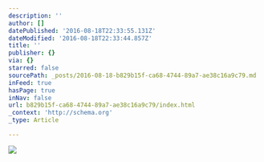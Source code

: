 ```yaml
---
description: ''
author: []
datePublished: '2016-08-18T22:33:55.131Z'
dateModified: '2016-08-18T22:33:44.857Z'
title: ''
publisher: {}
via: {}
starred: false
sourcePath: _posts/2016-08-18-b829b15f-ca68-4744-89a7-ae38c16a9c79.md
inFeed: true
hasPage: true
inNav: false
url: b829b15f-ca68-4744-89a7-ae38c16a9c79/index.html
_context: 'http://schema.org'
_type: Article

---
```

![](https://the-grid-user-content.s3-us-west-2.amazonaws.com/cb9858a9-46b0-4c65-959b-d1b1f0bc3962.jpg)